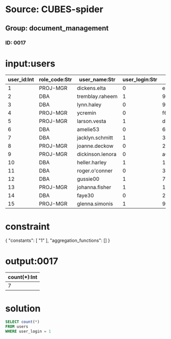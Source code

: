 # Source: CUBES-spider
## Group: document_management
### ID: 0017

# input:users

| user_id:Int | role_code:Str | user_name:Str | user_login:Str | password:Str |
|---|---|---|---|---|
| 1 | PROJ-MGR | dickens.elta | 0 | e72b5a2d50b39a8760764a5f7a9d68ca2f076877 |
| 2 | DBA | tremblay.raheem | 1 | 9bc25a040d5647ced5ec32e1a455e90fafc10bcb |
| 3 | DBA | lynn.haley | 0 | 90db8f51449e6c39e2a01f0b649d5a92fe76bbbb |
| 4 | PROJ-MGR | ycremin | 0 | f6977378f409f5d2d230016a6678a582e14f43b0 |
| 5 | PROJ-MGR | larson.vesta | 1 | da383455a05a824606c54e99f671c4d6a2ddae26 |
| 6 | DBA | amelie53 | 0 | 6aa66440864ff8143fe7dee5940a6af3460bad07 |
| 7 | DBA | jacklyn.schmitt | 1 | 3f6affa583bfdf7fac6faeb2ca418431909d4b39 |
| 8 | PROJ-MGR | joanne.deckow | 0 | 20241478f890508ac47870cfba472e1db04a71ca |
| 9 | PROJ-MGR | dickinson.lenora | 0 | a0fe5434a5f4c218e37b0082f2408b357feb0fa6 |
| 10 | DBA | heller.harley | 1 | 11af7569a5c1e8b455add5755e18131be2ac8636 |
| 11 | DBA | roger.o'conner | 0 | 3d478d7056d6417966f6b1676f6ec81b3094f44f |
| 12 | DBA | gussie00 | 1 | 75f7b5ed8e70e86467155e003ccda6fce1011c29 |
| 13 | PROJ-MGR | johanna.fisher | 1 | 1fb26eea854962d41512827bf90a5b7ce4b359d8 |
| 14 | DBA | faye30 | 0 | 27cca8f94136f0e8971b5ca555a21ff756871b27 |
| 15 | PROJ-MGR | glenna.simonis | 1 | 95f489fc0921bbb3e7d661a550ae208b88d9b11a |

# constraint

{
  "constants": [
    "1"
  ],
  "aggregation_functions": []
}

# output:0017

| count(*):Int |
|---|
| 7 |

# solution

```sql
SELECT count(*)
FROM users
WHERE user_login = 1
```
